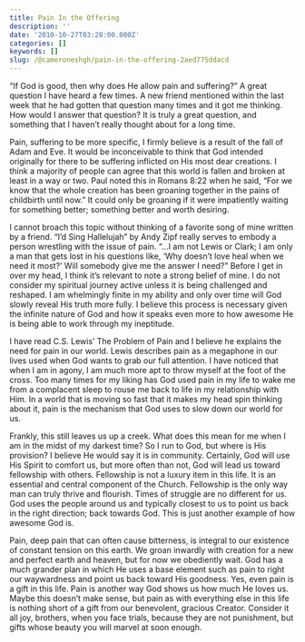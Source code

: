 ```yaml
---
title: Pain In the Offering
description: ''
date: '2010-10-27T03:28:00.000Z'
categories: []
keywords: []
slug: /@cameroneshgh/pain-in-the-offering-2aed775ddacd
---
```


“If God is good, then why does He allow pain and suffering?” A great question I have heard a few times. A new friend mentioned within the last week that he had gotten that question many times and it got me thinking. How would I answer that question? It is truly a great question, and something that I haven’t really thought about for a long time.

Pain, suffering to be more specific, I firmly believe is a result of the fall of Adam and Eve. It would be inconceivable to think that God intended originally for there to be suffering inflicted on His most dear creations. I think a majority of people can agree that this world is fallen and broken at least in a way or two. Paul noted this in Romans 8:22 when he said, “For we know that the whole creation has been groaning together in the pains of childbirth until now.” It could only be groaning if it were impatiently waiting for something better; something better and worth desiring.

I cannot broach this topic without thinking of a favorite song of mine written by a friend. “I’d Sing Hallelujah” by Andy Zipf really serves to embody a person wrestling with the issue of pain. “…I am not Lewis or Clark; I am only a man that gets lost in his questions like, ‘Why doesn’t love heal when we need it most?’ Will somebody give me the answer I need?” Before I get in over my head, I think it’s relevant to note a strong belief of mine. I do not consider my spiritual journey active unless it is being challenged and reshaped. I am whelmingly finite in my ability and only over time will God slowly reveal His truth more fully. I believe this process is necessary given the infinite nature of God and how it speaks even more to how awesome He is being able to work through my ineptitude.

I have read C.S. Lewis’ The Problem of Pain and I believe he explains the need for pain in our world. Lewis describes pain as a megaphone in our lives used when God wants to grab our full attention. I have noticed that when I am in agony, I am much more apt to throw myself at the foot of the cross. Too many times for my liking has God used pain in my life to wake me from a complacent sleep to rouse me back to life in my relationship with Him. In a world that is moving so fast that it makes my head spin thinking about it, pain is the mechanism that God uses to slow down our world for us.

Frankly, this still leaves us up a creek. What does this mean for me when I am in the midst of my darkest time? So I run to God, but where is His provision? I believe He would say it is in community. Certainly, God will use His Spirit to comfort us, but more often than not, God will lead us toward fellowship with others. Fellowship is not a luxury item in this life. It is an essential and central component of the Church. Fellowship is the only way man can truly thrive and flourish. Times of struggle are no different for us. God uses the people around us and typically closest to us to point us back in the right direction; back towards God. This is just another example of how awesome God is.

Pain, deep pain that can often cause bitterness, is integral to our existence of constant tension on this earth. We groan inwardly with creation for a new and perfect earth and heaven, but for now we obediently wait. God has a much grander plan in which He uses a base element such as pain to right our waywardness and point us back toward His goodness. Yes, even pain is a gift in this life. Pain is another way God shows us how much He loves us. Maybe this doesn’t make sense, but pain as with everything else in this life is nothing short of a gift from our benevolent, gracious Creator. Consider it all joy, brothers, when you face trials, because they are not punishment, but gifts whose beauty you will marvel at soon enough.